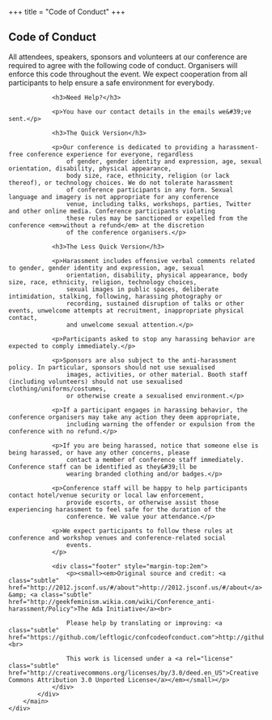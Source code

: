 +++
title = "Code of Conduct"
+++

<section class="row">
    <div class="main-container">
        <a id="top"></a>
        <main class="container generic">
            <div class="col-md-12 main">
                <h1>Code of Conduct</h1>
                <p>All attendees, speakers, sponsors and volunteers at our conference are required to agree with the following
                    code of conduct. Organisers will enforce this code throughout the event. We expect cooperation from all
                    participants to help ensure a safe environment for everybody.</p>

                <h3>Need Help?</h3>

                <p>You have our contact details in the emails we&#39;ve sent.</p>

                <h3>The Quick Version</h3>

                <p>Our conference is dedicated to providing a harassment-free conference experience for everyone, regardless
                    of gender, gender identity and expression, age, sexual orientation, disability, physical appearance,
                    body size, race, ethnicity, religion (or lack thereof), or technology choices. We do not tolerate harassment
                    of conference participants in any form. Sexual language and imagery is not appropriate for any conference
                    venue, including talks, workshops, parties, Twitter and other online media. Conference participants violating
                    these rules may be sanctioned or expelled from the conference <em>without a refund</em> at the discretion
                    of the conference organisers.</p>
                
                <h3>The Less Quick Version</h3>

                <p>Harassment includes offensive verbal comments related to gender, gender identity and expression, age, sexual
                    orientation, disability, physical appearance, body size, race, ethnicity, religion, technology choices,
                    sexual images in public spaces, deliberate intimidation, stalking, following, harassing photography or
                    recording, sustained disruption of talks or other events, unwelcome attempts at recruitment, inappropriate physical contact,
                    and unwelcome sexual attention.</p>

                <p>Participants asked to stop any harassing behavior are expected to comply immediately.</p>

                <p>Sponsors are also subject to the anti-harassment policy. In particular, sponsors should not use sexualised
                    images, activities, or other material. Booth staff (including volunteers) should not use sexualised clothing/uniforms/costumes,
                    or otherwise create a sexualised environment.</p>

                <p>If a participant engages in harassing behavior, the conference organisers may take any action they deem appropriate,
                    including warning the offender or expulsion from the conference with no refund.</p>

                <p>If you are being harassed, notice that someone else is being harassed, or have any other concerns, please
                    contact a member of conference staff immediately. Conference staff can be identified as they&#39;ll be
                    wearing branded clothing and/or badges.</p>

                <p>Conference staff will be happy to help participants contact hotel/venue security or local law enforcement,
                    provide escorts, or otherwise assist those experiencing harassment to feel safe for the duration of the
                    conference. We value your attendance.</p>

                <p>We expect participants to follow these rules at conference and workshop venues and conference-related social
                    events.
                </p>

                <div class="footer" style="margin-top:2em">
                    <p><small><em>Original source and credit: <a class="subtle" href="http://2012.jsconf.us/#/about">http://2012.jsconf.us/#/about</a> &amp; <a class="subtle" href="http://geekfeminism.wikia.com/wiki/Conference_anti-harassment/Policy">The Ada Initiative</a><br>

                    Please help by translating or improving: <a class="subtle" href="https://github.com/leftlogic/confcodeofconduct.com">http://github.com/leftlogic/confcodeofconduct.com</a><br>

                    This work is licensed under a <a rel="license" class="subtle" href="http://creativecommons.org/licenses/by/3.0/deed.en_US">Creative Commons Attribution 3.0 Unported License</a></em></small></p>
                </div>
            </div>
        </main>
    </div>
</section>